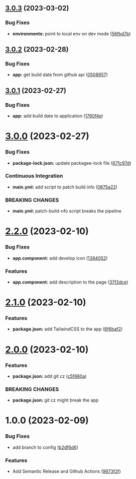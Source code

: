 ## [3.0.3](https://github.com/Khumozin/versioning/compare/v3.0.2...v3.0.3) (2023-03-02)


### Bug Fixes

* **environments:** point to local env on dev mode ([56fbd7b](https://github.com/Khumozin/versioning/commit/56fbd7b5e60b13d2b93a7f361824caf129f9b2a1))

## [3.0.2](https://github.com/Khumozin/versioning/compare/v3.0.1...v3.0.2) (2023-02-28)


### Bug Fixes

* **app:** get build date from github api ([0508957](https://github.com/Khumozin/versioning/commit/0508957c71f18f09a6e21d6a7983183e4e503daa))

## [3.0.1](https://github.com/Khumozin/versioning/compare/v3.0.0...v3.0.1) (2023-02-27)


### Bug Fixes

* **app:** add build date to application ([1760f4e](https://github.com/Khumozin/versioning/commit/1760f4e28dd60dfd2bcd9817685eac990c89ad03))

# [3.0.0](https://github.com/Khumozin/versioning/compare/v2.2.0...v3.0.0) (2023-02-27)


### Bug Fixes

* **package-lock.json:** update packagee-lock file ([671c97d](https://github.com/Khumozin/versioning/commit/671c97d3f347a40efde01864369b87ceb26ad610))


### Continuous Integration

* **main.yml:** add script to patch build info ([0875a22](https://github.com/Khumozin/versioning/commit/0875a229106dd544340d2873b22304cf3ec86f3f))


### BREAKING CHANGES

* **main.yml:** patch-build-nfo script breaks the pipeline

# [2.2.0](https://github.com/Khumozin/versioning/compare/v2.1.0...v2.2.0) (2023-02-10)


### Bug Fixes

* **app.component:** add develop icon ([1384052](https://github.com/Khumozin/versioning/commit/1384052e10982c73b1b64ce1e5759cc8830a92ed))


### Features

* **app.component:** add description to the page ([37f2dce](https://github.com/Khumozin/versioning/commit/37f2dceea887ca3cdc9a0b6ee9880bf1505b52e9))

# [2.1.0](https://github.com/Khumozin/versioning/compare/v2.0.0...v2.1.0) (2023-02-10)


### Features

* **package.json:** add TailwindCSS to the app ([6f6baf2](https://github.com/Khumozin/versioning/commit/6f6baf2bc4e20f95e939bb7e6b81e9390b34fc7d))

# [2.0.0](https://github.com/Khumozin/versioning/compare/v1.0.0...v2.0.0) (2023-02-10)


### Features

* **package.json:** add git cz ([c5f880a](https://github.com/Khumozin/versioning/commit/c5f880a1741d5ff112bb4f9a3cd7aa1c01f7f9c5))


### BREAKING CHANGES

* **package.json:** git cz might break the app

# 1.0.0 (2023-02-09)


### Bug Fixes

* add branch to config ([b2df6d6](https://github.com/Khumozin/versioning/commit/b2df6d66c4a2005463b7c60f1ea1d6789a3e7ae4))


### Features

* Add Semantic Release and Github Actions ([9873f2f](https://github.com/Khumozin/versioning/commit/9873f2fe445f8af51bc04223402e6bb21009bea7))
